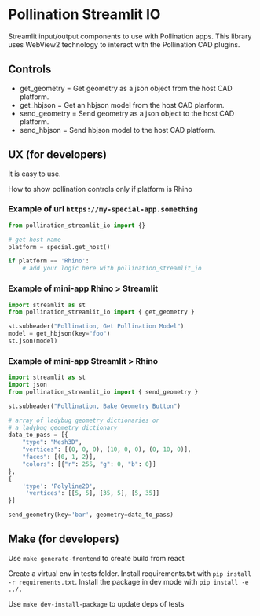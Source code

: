 # Pollination Streamlit IO

Streamlit input/output components to use with Pollination apps. This library uses 
WebView2 technology to interact with the Pollination CAD plugins.

## Controls
* get_geometry = Get geometry as a json object from the host CAD platform.
* get_hbjson = Get an hbjson model from the host CAD plarform.
* send_geometry = Send geometry as a json object to the host CAD platform.
* send_hbjson = Send hbjson model to the host CAD platform.

## UX (for developers)
It is easy to use.

How to show pollination controls only if platform is Rhino

### Example of url `https://my-special-app.something`
```python
from pollination_streamlit_io import {}

# get host name
platform = special.get_host()

if platform == 'Rhino':
    # add your logic here with pollination_streamlit_io
```

### Example of mini-app Rhino > Streamlit

```python
import streamlit as st
from pollination_streamlit_io import { get_geometry }

st.subheader("Pollination, Get Pollination Model")
model = get_hbjson(key="foo")
st.json(model)
```

### Example of mini-app Streamlit > Rhino

```python
import streamlit as st
import json
from pollination_streamlit_io import { send_geometry }

st.subheader("Pollination, Bake Geometry Button")

# array of ladybug geometry dictionaries or 
# a ladybug geometry dictionary
data_to_pass = [{
    "type": "Mesh3D",
    "vertices": [(0, 0, 0), (10, 0, 0), (0, 10, 0)],
    "faces": [(0, 1, 2)],
    "colors": [{"r": 255, "g": 0, "b": 0}]
}, 
{ 
    'type': 'Polyline2D',
     'vertices': [[5, 5], [35, 5], [5, 35]] 
}]

send_geometry(key='bar', geometry=data_to_pass)
```

## Make (for developers)
Use `make generate-frontend` to create build from react

Create a virtual env in tests folder. Install requirements.txt with `pip install -r requirements.txt`. Install the package in dev mode with `pip install -e ../.`

Use `make dev-install-package` to update deps of tests
